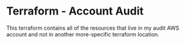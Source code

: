 # Terraform - Account Audit

This terraform contains all of the resources that live in my audit AWS account and not in another
more-specific terraform location.
